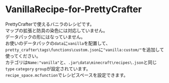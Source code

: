 # VanillaRecipe-for-PrettyCrafter
PrettyCrafterで使えるバニラのレシピです。  
マップの拡張と防具の染色には対応していません。  
データパックの形にはなっていません。  
お使いのデータパックの`data`に`vanilla`を配置して、  
`pretty_crafter\tags\functions\custom.json`に`"vanilla:custom/"`を追加して使ってください。  
カテゴリは`Name:"vanilla"`と、`.jar\data\minecraft\recipes\.json`と同じ`type` `category` `group`が設定されています。  
`recipe_space.mcfunction`でレシピスペースを設定できます。
